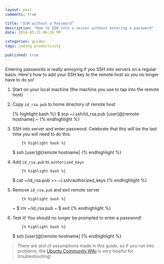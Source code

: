 ```yaml
---
layout: post
comments: true

title: "SSH without a Password"
description: "How to SSH into a server without entering a password"
date: 2014-05-21 06:26 PM

categories: guides
tags: coding productivity

published: true
---
```


Entering passwords is really annoying if you SSH into servers on a regular basis. Here's how to add your SSH key to the remote host so you no longer have to do so!

<ol>
    <li>Start on your local machine (the machine you use to tap into the remote host)</li>
    <li><p>Copy <code>id_rsa.pub</code> to home directory of remote host</p>
        {% highlight bash %}
$ scp ~/.ssh/id_rsa.pub [user]@[remote hostname]:~
{% endhighlight %}
    </li>
    <li><p>SSH into server and enter password. Celebrate that this will be the last time you will need to do this.</p>

        {% highlight bash %}
$ ssh [user]@[remote hostname]
{% endhighlight %}
    </li>
    <li><p>Add <code>id_rsa.pub</code> to <code>authorized_keys</code></p>

        {% highlight bash %}
$ cat ~/id_rsa.pub >> ~/.ssh/authorized_keys
{% endhighlight %}
    </li>
    <li><p>Remove <code>id_rsa.pub</code> and exit remote server</p>

        {% highlight bash %}
~ $ rm ~/id_rsa.pub
~ $ exit
{% endhighlight %}
    </li>
    <li><p>Test it! You should no longer be prompted to enter a password!</p>

        {% highlight bash %}
$ ssh [user]@[remote hostname]
{% endhighlight %}
    </li>
</ol>

> There are alot of assumptions made in this guide, so if you run into problems, the [Ubuntu Community Wiki](https://help.ubuntu.com/community/SSH/OpenSSH/Keys) is very helpful for troubleshooting!